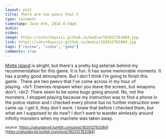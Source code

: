 ```yaml
---
layout: post
title: There are two peevs that I
type: tainment
timestamp: June 8th, 2014 8:54pm
audio: 
video: 
image: https://saturdayxiii.github.io/media/182012762084.jpg
link: https://saturdayxiii.github.io/media/182012762084.jpg
tags: ["review", "indie", "game"]
comments: true
---
```

<a href="https://store.steampowered.com/app/291290/Motte_Island/" target="_blank">Motte Island</a> is alright, but there's a pretty big 
asterisk
 behind my recommendation for this game. It is fun. It has some memorable moments. It has a pretty good atmosphere. But I don't think I'm going to finish this game. 
There are two peevs that I've come across in my hour of playing. <br1: Enemies respawn when you leave the screen, but weapons don't. <br2: There seem to be some bugs going around. No, not the monsters. I stopped playing because my instruction was to find a phone in the police station and I checked every phone but no further instruction ever came up. I get it, they don't work. I knew that before I checked them, but what am I supposed to do now? I don't want to wander aimlessly around infinity monsters when my machete was taken away. 
 
  
<small>source: [https://saturdayxiii.tumblr.com/post/182012762084](https://saturdayxiii.tumblr.com/post/182012762084)</small>